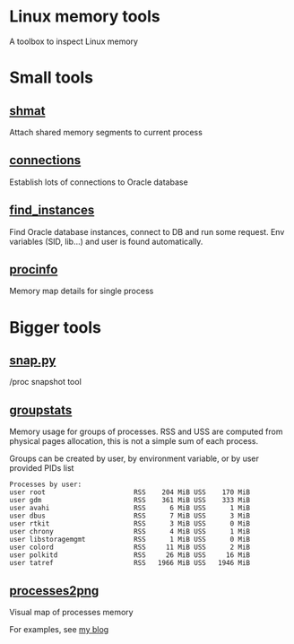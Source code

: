 # Linux memory tools

A toolbox to inspect Linux memory

# Small tools
## [shmat](src/bin/shmat.rs)

Attach shared memory segments to current process

## [connections](oracle-tools/src/bin/connections.rs)

Establish lots of connections to Oracle database

## [find_instances](oracle-tools/src/bin/find_instances.rs)

Find Oracle database instances, connect to DB and run some request. Env variables (SID, lib...) and user is found automatically.

## [procinfo](src/bin/procinfo.rs)

Memory map details for single process

# Bigger tools
## [snap.py](proc_snap/snap.py)

/proc snapshot tool

## [groupstats](src/bin/groupstats.rs)

Memory usage for groups of processes. RSS and USS are computed from physical pages allocation, this is not a simple sum of each process.

Groups can be created by user, by environment variable, or by user provided PIDs list

```
Processes by user:
user root                      RSS    204 MiB USS    170 MiB
user gdm                       RSS    361 MiB USS    333 MiB
user avahi                     RSS      6 MiB USS      1 MiB
user dbus                      RSS      7 MiB USS      3 MiB
user rtkit                     RSS      3 MiB USS      0 MiB
user chrony                    RSS      4 MiB USS      1 MiB
user libstoragemgmt            RSS      1 MiB USS      0 MiB
user colord                    RSS     11 MiB USS      2 MiB
user polkitd                   RSS     26 MiB USS     16 MiB
user tatref                    RSS   1966 MiB USS   1946 MiB
```

## [processes2png](src/bin/processes2png.rs)

Visual map of processes memory

For examples, see [my blog](https://tatref.github.io/blog/2023-visual-linux-memory-compact/)

